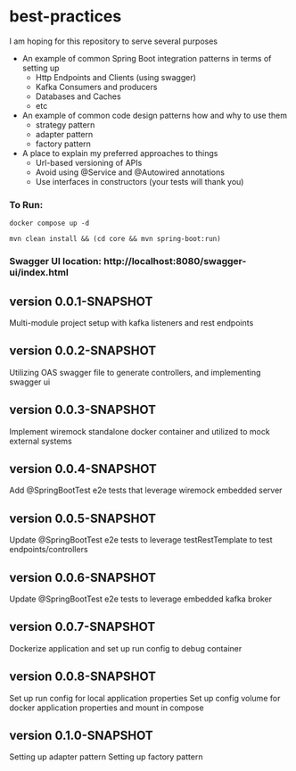 # best-practices
I am hoping for this repository to serve several purposes
* An example of common Spring Boot integration patterns in terms of setting up 
  * Http Endpoints and Clients (using swagger)
  * Kafka Consumers and producers
  * Databases and Caches
  * etc
* An example of common code design patterns how and why to use them
  * strategy pattern
  * adapter pattern
  * factory pattern
* A place to explain my preferred approaches to things
  * Url-based versioning of APIs
  * Avoid using @Service and @Autowired annotations
  * Use interfaces in constructors (your tests will thank you)

### To Run:

`docker compose up -d`

`mvn clean install && (cd core && mvn spring-boot:run)`

### Swagger UI location: http://localhost:8080/swagger-ui/index.html

## version 0.0.1-SNAPSHOT
Multi-module project setup with kafka listeners and rest endpoints

## version 0.0.2-SNAPSHOT
Utilizing OAS swagger file to generate controllers, and implementing swagger ui

## version 0.0.3-SNAPSHOT
Implement wiremock standalone docker container and utilized to mock external systems

## version 0.0.4-SNAPSHOT
Add @SpringBootTest e2e tests that leverage wiremock embedded server

## version 0.0.5-SNAPSHOT
Update @SpringBootTest e2e tests to leverage testRestTemplate to test endpoints/controllers

## version 0.0.6-SNAPSHOT
Update @SpringBootTest e2e tests to leverage embedded kafka broker

## version 0.0.7-SNAPSHOT
Dockerize application and set up run config to debug container

## version 0.0.8-SNAPSHOT
Set up run config for local application properties
Set up config volume for docker application properties and mount in compose

## version 0.1.0-SNAPSHOT
Setting up adapter pattern
Setting up factory pattern

